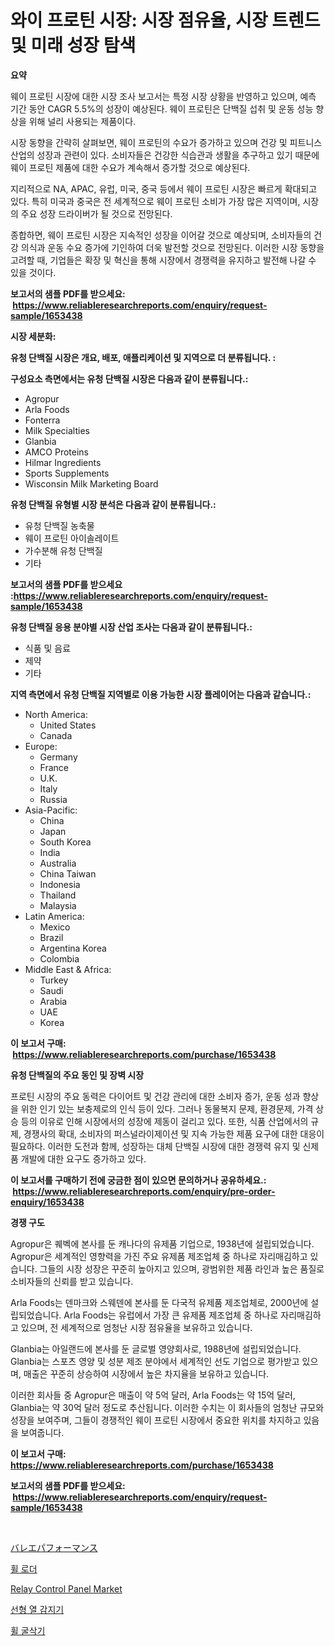 <p><h1>와이 프로틴 시장: 시장 점유율, 시장 트렌드 및 미래 성장 탐색</h1></p><p><strong>요약</strong></p>
<p><p>웨이 프로틴 시장에 대한 시장 조사 보고서는 특정 시장 상황을 반영하고 있으며, 예측 기간 동안 CAGR 5.5%의 성장이 예상된다. 웨이 프로틴은 단백질 섭취 및 운동 성능 향상을 위해 널리 사용되는 제품이다.</p><p>시장 동향을 간략히 살펴보면, 웨이 프로틴의 수요가 증가하고 있으며 건강 및 피트니스 산업의 성장과 관련이 있다. 소비자들은 건강한 식습관과 생활을 추구하고 있기 때문에 웨이 프로틴 제품에 대한 수요가 계속해서 증가할 것으로 예상된다.</p><p>지리적으로 NA, APAC, 유럽, 미국, 중국 등에서 웨이 프로틴 시장은 빠르게 확대되고 있다. 특히 미국과 중국은 전 세계적으로 웨이 프로틴 소비가 가장 많은 지역이며, 시장의 주요 성장 드라이버가 될 것으로 전망된다.</p><p>종합하면, 웨이 프로틴 시장은 지속적인 성장을 이어갈 것으로 예상되며, 소비자들의 건강 의식과 운동 수요 증가에 기인하여 더욱 발전할 것으로 전망된다. 이러한 시장 동향을 고려할 때, 기업들은 확장 및 혁신을 통해 시장에서 경쟁력을 유지하고 발전해 나갈 수 있을 것이다.</p></p>
<p><strong>보고서의 샘플 PDF를 받으세요: &nbsp;<a href="https://www.reliableresearchreports.com/enquiry/request-sample/1653438">https://www.reliableresearchreports.com/enquiry/request-sample/1653438</a></strong></p>
<p><strong>시장 세분화:</strong></p>
<p><strong> 유청 단백질 시장은 개요, 배포, 애플리케이션 및 지역으로 더 분류됩니다. :</strong></p>
<p><strong>구성요소 측면에서는 유청 단백질 시장은 다음과 같이 분류됩니다.:</strong></p>
<p><ul><li>Agropur</li><li>Arla Foods</li><li>Fonterra</li><li>Milk Specialties</li><li>Glanbia</li><li>AMCO Proteins</li><li>Hilmar Ingredients</li><li>Sports Supplements</li><li>Wisconsin Milk Marketing Board</li></ul></p>
<p><strong> 유청 단백질 유형별 시장 분석은 다음과 같이 분류됩니다.:</strong></p>
<p><ul><li>유청 단백질 농축물</li><li>웨이 프로틴 아이솔레이트</li><li>가수분해 유청 단백질</li><li>기타</li></ul></p>
<p><strong>보고서의 샘플 PDF를 받으세요 :<a href="https://www.reliableresearchreports.com/enquiry/request-sample/1653438">https://www.reliableresearchreports.com/enquiry/request-sample/1653438</a></strong></p>
<p><strong> 유청 단백질 응용 분야별 시장 산업 조사는 다음과 같이 분류됩니다.:</strong></p>
<p><ul><li>식품 및 음료</li><li>제약</li><li>기타</li></ul></p>
<p><strong>지역 측면에서 유청 단백질 지역별로 이용 가능한 시장 플레이어는 다음과 같습니다.:</strong></p>
<p><ul>
    <li>
        North America:
        <ul>
            <li>United States</li>
            <li>Canada</li>
        </ul>
    </li>
    <li>
        Europe:
        <ul>
            <li>Germany</li>
            <li>France</li>
            <li>U.K.</li>
            <li>Italy</li>
            <li>Russia</li>
        </ul>
    </li>
    <li>
        Asia-Pacific:
        <ul>
            <li>China</li>
            <li>Japan</li>
            <li>South Korea</li>
            <li>India</li>
            <li>Australia</li>
            <li>China Taiwan</li>
            <li>Indonesia</li>
            <li>Thailand</li>
            <li>Malaysia</li>
        </ul>
    </li>
    <li>
        Latin America:
        <ul>
            <li>Mexico</li>
            <li>Brazil</li>
            <li>Argentina Korea</li>
            <li>Colombia</li>
        </ul>
    </li>
    <li>
        Middle East & Africa:
        <ul>
            <li>Turkey</li>
            <li>Saudi</li>
            <li>Arabia</li>
            <li>UAE</li>
            <li>Korea</li>
        </ul>
    </li>
    </ul></p>
<p><strong>이 보고서 구매: &nbsp;<a href="https://www.reliableresearchreports.com/purchase/1653438">https://www.reliableresearchreports.com/purchase/1653438</a></strong></p>
<p><strong>유청 단백질의 주요 동인 및 장벽 시장</strong></p>
<p><p>프로틴 시장의 주요 동력은 다이어트 및 건강 관리에 대한 소비자 증가, 운동 성과 향상을 위한 인기 있는 보충제로의 인식 등이 있다. 그러나 동물복지 문제, 환경문제, 가격 상승 등의 이유로 인해 시장에서의 성장에 제동이 걸리고 있다. 또한, 식품 산업에서의 규제, 경쟁사의 확대, 소비자의 퍼스널라이제이션 및 지속 가능한 제품 요구에 대한 대응이 필요하다. 이러한 도전과 함께, 성장하는 대체 단백질 시장에 대한 경쟁력 유지 및 신제품 개발에 대한 요구도 증가하고 있다.</p></p>
<p><strong>이 보고서를 구매하기 전에 궁금한 점이 있으면 문의하거나 공유하세요.: &nbsp;<a href="https://www.reliableresearchreports.com/enquiry/pre-order-enquiry/1653438">https://www.reliableresearchreports.com/enquiry/pre-order-enquiry/1653438</a></strong></p>
<p><strong>경쟁 구도</strong></p>
<p><p>Agropur은 퀘벡에 본사를 둔 캐나다의 유제품 기업으로, 1938년에 설립되었습니다. Agropur은 세계적인 영향력을 가진 주요 유제품 제조업체 중 하나로 자리매김하고 있습니다. 그들의 시장 성장은 꾸준히 높아지고 있으며, 광범위한 제품 라인과 높은 품질로 소비자들의 신뢰를 받고 있습니다. </p><p>Arla Foods는 덴마크와 스웨덴에 본사를 둔 다국적 유제품 제조업체로, 2000년에 설립되었습니다. Arla Foods는 유럽에서 가장 큰 유제품 제조업체 중 하나로 자리매김하고 있으며, 전 세계적으로 엄청난 시장 점유율을 보유하고 있습니다. </p><p>Glanbia는 아일랜드에 본사를 둔 글로벌 영양회사로, 1988년에 설립되었습니다. Glanbia는 스포츠 영양 및 성분 제조 분야에서 세계적인 선도 기업으로 평가받고 있으며, 매출은 꾸준히 상승하여 시장에서 높은 차지율을 보유하고 있습니다. </p><p>이러한 회사들 중 Agropur은 매출이 약 5억 달러, Arla Foods는 약 15억 달러, Glanbia는 약 30억 달러 정도로 추산됩니다. 이러한 수치는 이 회사들의 엄청난 규모와 성장을 보여주며, 그들이 경쟁적인 웨이 프로틴 시장에서 중요한 위치를 차지하고 있음을 보여줍니다.</p></p>
<p><strong>이 보고서 구매: &nbsp; <a href="https://www.reliableresearchreports.com/purchase/1653438">https://www.reliableresearchreports.com/purchase/1653438</a></strong></p>
<p><strong>보고서의 샘플 PDF를 받으세요: &nbsp;<a href="https://www.reliableresearchreports.com/enquiry/request-sample/1653438">https://www.reliableresearchreports.com/enquiry/request-sample/1653438</a></strong><strong></strong></p>
<p>&nbsp;</p>
<p><p><a href="https://medium.com/@emmittkutch2023/%E3%83%90%E3%83%AC%E3%82%A8%E3%83%91%E3%83%95%E3%82%A9%E3%83%BC%E3%83%9E%E3%83%B3%E3%82%B9%E5%B8%82%E5%A0%B4%E3%83%AC%E3%83%9D%E3%83%BC%E3%83%88%E3%81%AF-%E3%81%93%E3%81%AE%E5%B8%82%E5%A0%B4%E3%81%AE%E6%9C%80%E6%96%B0%E3%81%AE%E3%83%88%E3%83%AC%E3%83%B3%E3%83%89%E3%82%84%E6%88%90%E9%95%B7%E3%81%AE%E6%A9%9F%E4%BC%9A%E3%82%92%E6%98%8E%E3%82%89%E3%81%8B%E3%81%AB%E3%81%97%E3%81%A6%E3%81%84%E3%81%BE%E3%81%99-772a062b1e38">バレエパフォーマンス</a></p><p><a href="https://github.com/Penelolack456456/Market-Research-Report-List-1/blob/main/609904410833.md">휠 로더</a></p><p><a href="https://github.com/provorikovar/Market-Research-Report-List-3/blob/main/relay-control-panel-market.md">Relay Control Panel Market</a></p><p><a href="https://medium.com/@sophieinleeds/%EC%84%A0%ED%98%95-%EC%97%B4-%EA%B0%90%EC%A7%80%EA%B8%B0-%EC%8B%9C%EC%9E%A5%EC%9D%80-%EC%8B%9C%EC%9E%A5-%EC%A0%90%EC%9C%A0%EC%9C%A8-%ED%81%AC%EA%B8%B0-%EB%B0%8F-2031%EB%85%84%EA%B9%8C%EC%A7%80%EC%9D%98-%EC%98%88%EC%83%81-%EC%98%88%EC%B8%A1%EC%97%90-%EC%A4%91%EC%A0%90%EC%9D%84-%EB%91%90%EA%B3%A0-%EC%9E%88%EC%8A%B5%EB%8B%88%EB%8B%A4-d734f77e8311">선형 열 감지기</a></p><p><a href="https://github.com/vsr06p4p49/Market-Research-Report-List-1/blob/main/734501310832.md">휠 굴삭기</a></p></p>